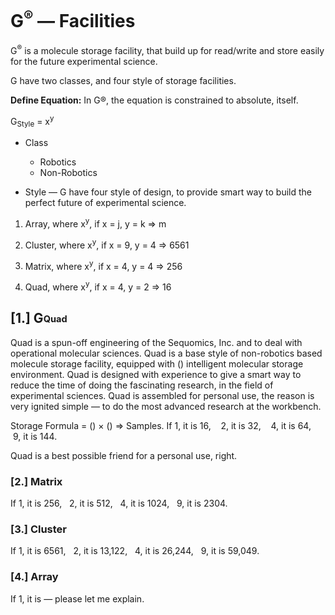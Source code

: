 # G<sup>®</sup> — Facilities
G<sup>®</sup> is a molecule storage facility, that build up for read/write and store easily for the future experimental science.

G have two classes, and four style of storage facilities.

<b>Define Equation:</b> In G®, the equation is constrained to absolute, itself.

G<sub>Style</sub> = x<sup>y</sup>

- Class
  - Robotics
  - Non-Robotics
 
- Style — G have four style of design, to provide smart way to build the perfect future of experimental science.

1. Array, where x<sup>y</sup>, if x = j, y = k => m

2. Cluster, where x<sup>y</sup>, if x = 9, y = 4 => 6561

3. Matrix, where x<sup>y</sup>, if x = 4, y = 4 => 256

4. Quad, where x<sup>y</sup>, if x = 4, y = 2 => 16

## [1.] G<sub><sup>Quad</sup></sub>
Quad is a spun-off engineering of the Sequomics, Inc. and to deal with operational molecular sciences. Quad is a base style of non-robotics based molecule storage facility, equipped with () intelligent molecular storage environment. Quad is designed with experience to give a smart way to reduce the time of doing the fascinating research, in the field of experimental sciences. Quad is assembled for personal use, the reason is very ignited simple — to do the most advanced research at the workbench.

Storage Formula = () × () => Samples.
 If 1, it is 16,
    2, it is 32,
    4, it is 64,
    9, it is 144.

Quad is a best possible friend for a personal use, right.

### [2.] Matrix
If 1, it is 256,
   2, it is 512,
   4, it is 1024,
   9, it is 2304.
   
### [3.] Cluster
If 1, it is 6561,
   2, it is 13,122,
   4, it is 26,244,
   9, it is 59,049.

### [4.] Array
If 1, it is — please let me explain.
